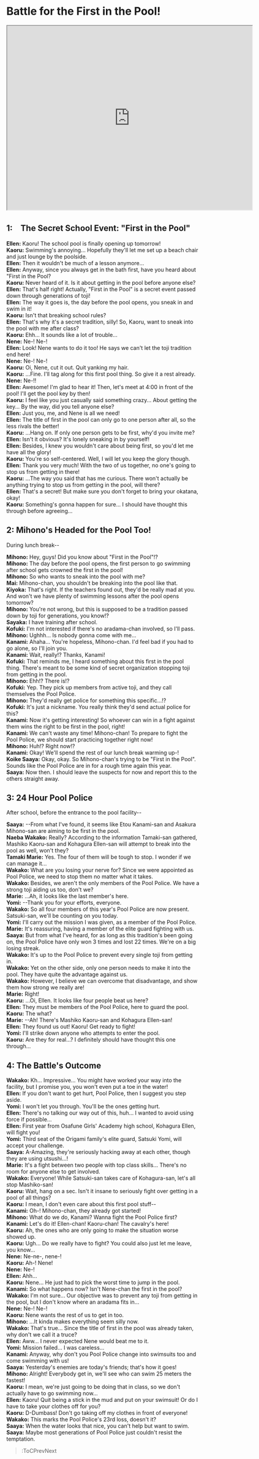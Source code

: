 
Battle for the First in the Pool!
=================================
[<iframe width="640" height="480" src="https://www.youtube.com/embed/x-0wkl69rCc"></iframe>](:Iframe)  

## 1:　The Secret School Event: \"First in the Pool\"
**Ellen:** Kaoru\! The school pool is finally opening up tomorrow\!  
**Kaoru:** Swimming's annoying\.\.\. Hopefully they'll let me set up a beach chair and just lounge by the poolside\.  
**Ellen:** Then it wouldn't be much of a lesson anymore\.\.\.  
**Ellen:** Anyway, since you always get in the bath first, have you heard about \"First in the Pool\?  
**Kaoru:** Never heard of it\. Is it about getting in the pool before anyone else\?  
**Ellen:** That's half right\! Actually, \"First in the Pool\" is a secret event passed down through generations of toji\!  
**Ellen:** The way it goes is, the day before the pool opens, you sneak in and swim in it\!  
**Kaoru:** Isn't that breaking school rules\?  
**Ellen:** That's why it's a secret tradition, silly\! So, Kaoru, want to sneak into the pool with me after class\?  
**Kaoru:** Ehh\.\.\. It sounds like a lot of trouble\.\.\.  
**Nene:** Ne-\! Ne-\!  
**Ellen:** Look\! Nene wants to do it too\! He says we can't let the toji tradition end here\!  
**Nene:** Ne-\! Ne-\!  
**Kaoru:** Oi, Nene, cut it out\. Quit yanking my hair\.  
**Kaoru:** \.\.\.Fine\. I'll tag along for this first pool thing\. So give it a rest already\.  
**Nene:** Ne-\!\!  
**Ellen:** Awesome\! I'm glad to hear it\! Then, let's meet at 4:00 in front of the pool\! I'll get the pool key by then\!  
**Kaoru:** I feel like you just casually said something crazy\.\.\. About getting the key\.\.\. By the way, did you tell anyone else\?  
**Ellen:** Just you, me, and Nene is all we need\!  
**Ellen:** The title of first in the pool can only go to one person after all, so the less rivals the better\!  
**Kaoru:** \.\.\.Hang on\. If only one person gets to be first, why'd you invite me\?  
**Ellen:** Isn't it obvious\? It's lonely sneaking in by yourself\!  
**Ellen:** Besides, I knew you wouldn't care about being first, so you'd let me have all the glory\!  
**Kaoru:** You're so self-centered\. Well, I will let you keep the glory though\.  
**Ellen:** Thank you very much\! With the two of us together, no one's going to stop us from getting in there\!  
**Kaoru:** \.\.\.The way you said that has me curious\. There won't actually be anything trying to stop us from getting in the pool, will there\?  
**Ellen:** That's a secret\! But make sure you don't forget to bring your okatana, okay\!  
**Kaoru:** Something's gonna happen for sure\.\.\. I should have thought this through before agreeing\.\.\.  

## 2: Mihono's Headed for the Pool Too\!
During lunch break--

  
**Mihono:** Hey, guys\! Did you know about \"First in the Pool\"\!\?  
**Mihono:** The day before the pool opens, the first person to go swimming after school gets crowned the first in the pool\!  
**Mihono:** So who wants to sneak into the pool with me\?  
**Mai:** Mihono-chan, you shouldn't be breaking into the pool like that\.  
**Kiyoka:** That's right\. If the teachers found out, they'd be really mad at you\. And won't we have plenty of swimming lessons after the pool opens tomorrow\?  
**Mihono:** You're not wrong, but this is supposed to be a tradition passed down by toji for generations, you know\!\?  
**Sayaka:** I have training after school\.  
**Kofuki:** I'm not interested if there's no aradama-chan involved, so I'll pass\.  
**Mihono:** Ughhh\.\.\. Is nobody gonna come with me\.\.\.  
**Kanami:** Ahaha\.\.\. You're hopeless, Mihono-chan\. I'd feel bad if you had to go alone, so I'll join you\.  
**Kanami:** Wait, really\!\? Thanks, Kanami\!  
**Kofuki:** That reminds me, I heard something about this first in the pool thing\. There's meant to be some kind of secret organization stopping toji from getting in the pool\.  
**Mihono:** Ehh\!\? There is\!\?  
**Kofuki:** Yep\. They pick up members from active toji, and they call themselves the Pool Police\.  
**Mihono:** They'd really get police for something this specific\.\.\.\!\?  
**Kofuki:** It's just a nickname\. You really think they'd send actual police for this\?  
**Kanami:** Now it's getting interesting\! So whoever can win in a fight against them wins the right to be first in the pool, right\!  
**Kanami:** We can't waste any time\! Mihono-chan\! To prepare to fight the Pool Police, we should start practicing together right now\!  
**Mihono:** Huh\!\? Right now\!\?  
**Kanami:** Okay\! We'll spend the rest of our lunch break warming up-\!  
**Koike Saaya:** Okay, okay\. So Mihono-chan's trying to be \"First in the Pool\"\. Sounds like the Pool Police are in for a rough time again this year\.  
**Saaya:** Now then\. I should leave the suspects for now and report this to the others straight away\.  

## 3: 24 Hour Pool Police
After school, before the entrance to the pool facility--

  
**Saaya:** --From what I've found, it seems like Etou Kanami-san and Asakura Mihono-san are aiming to be first in the pool\.  
**Naeba Wakako:** Really\? According to the information Tamaki-san gathered, Mashiko Kaoru-san and Kohagura Ellen-san will attempt to break into the pool as well, won't they\?  
**Tamaki Marie:** Yes\. The four of them will be tough to stop\. I wonder if we can manage it\.\.\.  
**Wakako:** What are you losing your nerve for\? Since we were appointed as Pool Police, we need to stop them no matter what it takes\.  
**Wakako:** Besides, we aren't the only members of the Pool Police\. We have a strong toji aiding us too, don't we\?  
**Marie:** \.\.\.Ah, it looks like the last member's here\.  
**Yomi:** --Thank you for your efforts, everyone\.  
**Wakako:** So all four members of this year's Pool Police are now present\. Satsuki-san, we'll be counting on you today\.  
**Yomi:** I'll carry out the mission I was given, as a member of the Pool Police\.  
**Marie:** It's reassuring, having a member of the elite guard fighting with us\.  
**Saaya:** But from what I've heard, for as long as this tradition's been going on, the Pool Police have only won 3 times and lost 22 times\. We're on a big losing streak\.  
**Wakako:** It's up to the Pool Police to prevent every single toji from getting in\.  
**Wakako:** Yet on the other side, only one person needs to make it into the pool\. They have quite the advantage against us\.  
**Wakako:** However, I believe we can overcome that disadvantage, and show them how strong we really are\!  
**Marie:** Right\!  
**Kaoru:** \.\.\.Oi, Ellen\. It looks like four people beat us here\?  
**Ellen:** They must be members of the Pool Police, here to guard the pool\.  
**Kaoru:** The what\?  
**Marie:** --Ah\! There's Mashiko Kaoru-san and Kohagura Ellen-san\!  
**Ellen:** They found us out\! Kaoru\! Get ready to fight\!  
**Yomi:** I'll strike down anyone who attempts to enter the pool\.  
**Kaoru:** Are they for real\.\.\.\? I definitely should have thought this one through\.\.\.  

## 4: The Battle's Outcome
**Wakako:** Kh\.\.\. Impressive\.\.\. You might have worked your way into the facility, but I promise you, you won't even put a toe in the water\!  
**Ellen:** If you don't want to get hurt, Pool Police, then I suggest you step aside\.  
**Yomi:** I won't let you through\. You'll be the ones getting hurt\.  
**Ellen:** There's no talking our way out of this, huh\.\.\. I wanted to avoid using force if possible\.\.\.  
**Ellen:** First year from Osafune Girls' Academy high school, Kohagura Ellen, will fight you\!  
**Yomi:** Third seat of the Origami family's elite guard, Satsuki Yomi, will accept your challenge\.  
**Saaya:** A-Amazing, they're seriously hacking away at each other, though they are using utsushi\.\.\.\!  
**Marie:** It's a fight between two people with top class skills\.\.\. There's no room for anyone else to get involved\.  
**Wakako:** Everyone\! While Satsuki-san takes care of Kohagura-san, let's all stop Mashiko-san\!  
**Kaoru:** Wait, hang on a sec\. Isn't it insane to seriously fight over getting in a pool of all things\?  
**Kaoru:** I mean, I don't even care about this first pool stuff--  
**Kanami:** Oh-\! Mihono-chan, they already got started\!  
**Mihono:** What do we do, Kanami\? Wanna fight the Pool Police first\?  
**Kanami:** Let's do it\! Ellen-chan\! Kaoru-chan\! The cavalry's here\!  
**Kaoru:** Ah, the ones who are only going to make the situation worse showed up\.  
**Kaoru:** Ugh\.\.\. Do we really have to fight\? You could also just let me leave, you know\.\.\.  
**Nene:** Ne-ne-, nene-\!  
**Kaoru:** Ah-\! Nene\!  
**Nene:** Ne-\!  
**Ellen:** Ahh\.\.\.  
**Kaoru:** Nene\.\.\. He just had to pick the worst time to jump in the pool\.  
**Kanami:** So what happens now\? Isn't Nene-chan the first in the pool\?  
**Wakako:** I'm not sure\.\.\. Our objective was to prevent any toji from getting in the pool, but I don't know where an aradama fits in\.\.\.  
**Nene:** Ne-\! Ne-\!  
**Kaoru:** Nene wants the rest of us to get in too\.  
**Mihono:** \.\.\.It kinda makes everything seem silly now\.  
**Wakako:** That's true\.\.\. Since the title of first in the pool was already taken, why don't we call it a truce\?  
**Ellen:** Aww\.\.\. I never expected Nene would beat me to it\.  
**Yomi:** Mission failed\.\.\. I was careless\.\.\.  
**Kanami:** Anyway, why don't you Pool Police change into swimsuits too and come swimming with us\!  
**Saaya:** Yesterday's enemies are today's friends; that's how it goes\!  
**Mihono:** Alright\! Everybody get in, we'll see who can swim 25 meters the fastest\!  
**Kaoru:** I mean, we're just going to be doing that in class, so we don't actually have to go swimming now\.\.\.  
**Ellen:** Kaoru\! Quit being a stick in the mud and put on your swimsuit\! Or do I have to take your clothes off for you\?  
**Kaoru:** D-Dumbass\! Don't go taking off my clothes in front of everyone\!  
**Wakako:** This marks the Pool Police's 23rd loss, doesn't it\?  
**Saaya:** When the water looks that nice, you can't help but want to swim\.  
**Saaya:** Maybe most generations of Pool Police just couldn't resist the temptation\.  
> :ToCPrevNext
